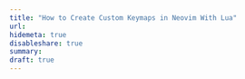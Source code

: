 ```yaml
---
title: "How to Create Custom Keymaps in Neovim With Lua"
url: 
hidemeta: true
disableshare: true
summary: 
draft: true
---
```


